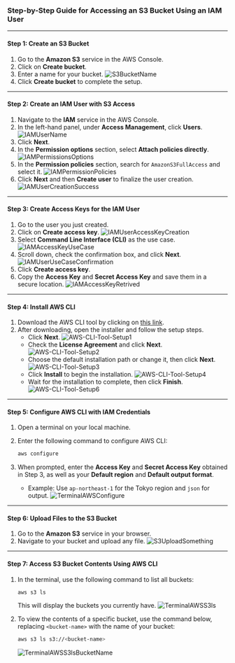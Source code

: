 ### Step-by-Step Guide for Accessing an S3 Bucket Using an IAM User

---

#### Step 1: Create an S3 Bucket

1. Go to the **Amazon S3** service in the AWS Console.
2. Click on **Create bucket**.
3. Enter a name for your bucket.
   ![S3BucketName](/docs/Lab%209%20IAM%20User%20S3%20Access/img/S3BucketName.png)
4. Click **Create bucket** to complete the setup.

---

#### Step 2: Create an IAM User with S3 Access

1. Navigate to the **IAM** service in the AWS Console.
2. In the left-hand panel, under **Access Management**, click **Users**.
   ![IAMUserName](/docs/Lab%209%20IAM%20User%20S3%20Access/img/IAMUserName.png)
3. Click **Next**.
4. In the **Permission options** section, select **Attach policies directly**.
   ![IAMPermissionsOptions](/docs/Lab%209%20IAM%20User%20S3%20Access/img/IAMPermissionsOptions.png)
5. In the **Permission policies** section, search for `AmazonS3FullAccess` and select it.
   ![IAMPermissionPolicies](/docs/Lab%209%20IAM%20User%20S3%20Access/img/IAMPermissionPolicies.png)
6. Click **Next** and then **Create user** to finalize the user creation.
   ![IAMUserCreationSuccess](/docs/Lab%209%20IAM%20User%20S3%20Access/img/IAMUserCreationSuccess.png)

---

#### Step 3: Create Access Keys for the IAM User

1. Go to the user you just created.
2. Click on **Create access key**.
   ![IAMUserAccessKeyCreation](/docs/Lab%209%20IAM%20User%20S3%20Access/img/IAMUserAccessKeyCreation.png)
3. Select **Command Line Interface (CLI)** as the use case.
   ![IAMAccessKeyUseCase](/docs/Lab%209%20IAM%20User%20S3%20Access/img/IAMAccessKeyUseCase.png)
4. Scroll down, check the confirmation box, and click **Next**.
   ![IAMUserUseCaseConfirmation](/docs/Lab%209%20IAM%20User%20S3%20Access/img/IAMUserUseCaseConfirmation.png)
5. Click **Create access key**.
6. Copy the **Access Key** and **Secret Access Key** and save them in a secure location.
   ![IAMAccessKeyRetrived](/docs/Lab%209%20IAM%20User%20S3%20Access/img/IAMAccessKeyRetrived.png)

---

#### Step 4: Install AWS CLI

1. Download the AWS CLI tool by clicking on [this link](https://awscli.amazonaws.com/AWSCLIV2.msi).
2. After downloading, open the installer and follow the setup steps.
   - Click **Next**.
     ![AWS-CLI-Tool-Setup1](/docs/Lab%209%20IAM%20User%20S3%20Access/img/AWS-CLI-Tool-Setup1.png)
   - Check the **License Agreement** and click **Next**.
     ![AWS-CLI-Tool-Setup2](/docs/Lab%209%20IAM%20User%20S3%20Access/img/AWS-CLI-Tool-Setup2.png)
   - Choose the default installation path or change it, then click **Next**.
     ![AWS-CLI-Tool-Setup3](/docs/Lab%209%20IAM%20User%20S3%20Access/img/AWS-CLI-Tool-Setup3.png)
   - Click **Install** to begin the installation.
     ![AWS-CLI-Tool-Setup4](/docs/Lab%209%20IAM%20User%20S3%20Access/img/AWS-CLI-Tool-Setup4.png)
   - Wait for the installation to complete, then click **Finish**.
     ![AWS-CLI-Tool-Setup6](/docs/Lab%209%20IAM%20User%20S3%20Access/img/AWS-CLI-Tool-Setup6.png)

---

#### Step 5: Configure AWS CLI with IAM Credentials

1. Open a terminal on your local machine.
2. Enter the following command to configure AWS CLI:

   ```bash
   aws configure
   ```

3. When prompted, enter the **Access Key** and **Secret Access Key** obtained in Step 3, as well as your **Default region** and **Default output format**.
   - Example: Use `ap-northeast-1` for the Tokyo region and `json` for output.
   ![TerminalAWSConfigure](/docs/Lab%209%20IAM%20User%20S3%20Access/img/TerminalAWSConfigure.png)

---

#### Step 6: Upload Files to the S3 Bucket

1. Go to the **Amazon S3** service in your browser.
2. Navigate to your bucket and upload any file.
   ![S3UploadSomething](/docs/Lab%209%20IAM%20User%20S3%20Access/img/S3UploadSomething.png)

---

#### Step 7: Access S3 Bucket Contents Using AWS CLI

1. In the terminal, use the following command to list all buckets:

   ```bash
   aws s3 ls
   ```

   This will display the buckets you currently have.
   ![TerminalAWSS3ls](/docs/Lab%209%20IAM%20User%20S3%20Access/img/TerminalAWSS3ls.png)

2. To view the contents of a specific bucket, use the command below, replacing `<bucket-name>` with the name of your bucket:

   ```bash
   aws s3 ls s3://<bucket-name>
   ```

   ![TerminalAWSS3lsBucketName](/docs/Lab%209%20IAM%20User%20S3%20Access/img/TerminalAWSS3lsBucketName.png)
